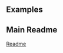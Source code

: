 
Examples
---





Main Readme
----
[Readme](https://github.com/rockitconsulting/test.rockitizer/edit/master/README.md)
